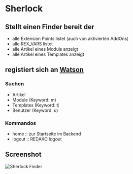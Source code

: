 Sherlock
============================================


Stellt einen Finder bereit der
--------------------------------------------

* alle Extension Points listet (auch von aktivierten AddOns)
* alle REX_VARS listet
* alle Artikel eines Moduls anzeigt
* alle Artikel eines Templates anzeigt



registiert sich an [Watson](https://github.com/tbaddade/redaxo_watson)
--------------------------------------------

### Suchen

* Artikel
* Module (Keyword: m)
* Templates (Keyword: t)
* Benutzer (Keyword: u)


### Kommandos

* home :: zur Startseite im Backend
* logout :: REDAXO logout


Screenshot
--------------------------------------------
![Sherlock Finder](http://blumbeet.com/screens/github/sherlock/finder.png)
